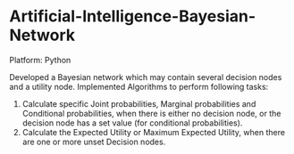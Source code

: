 # Artificial-Intelligence-Bayesian-Network
Platform: Python

   Developed a Bayesian network which may contain several decision nodes and a utility node. Implemented Algorithms to perform following tasks: 
   
   1) Calculate specific Joint probabilities, Marginal probabilities and Conditional probabilities, when there is either no decision node, or the decision node has a set value (for conditional probabilities).  
   2) Calculate the Expected Utility or Maximum Expected Utility, when there are one or more unset Decision nodes. 
